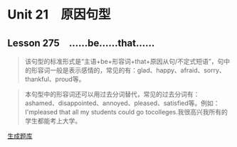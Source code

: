 ﻿ # Unit 21　原因句型
 ## Lesson 275　……be……that……
 
> 该句型的标准形式是“主语+be+形容词+that+原因从句/不定式短语”，句中的形容词一般是表示感情的，常见的有：glad、happy、afraid、sorry、thankful、proud等。

> 本句型中的形容词还可以用过去分词替代，常见的过去分词有：ashamed、disappointed、annoyed、pleased、satisfied等。例如：I'mpleased that all my students could go tocolleges.我很高兴我所有的学生都能考上大学。


 [生成题库](./question/f275.json)